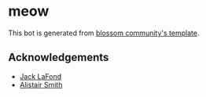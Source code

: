 # meow

This bot is generated from [blossom community's template](https://github.com/blossomcommunity/template).

## Acknowledgements

- [Jack LaFond](https://lafond.dev)
- [Alistair Smith](https://alistair.cloud)
